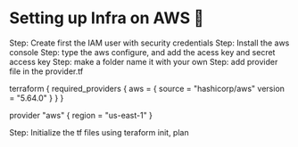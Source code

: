 # Setting up Infra on AWS 🚀

Step: Create first the IAM user with security credentials
Step: Install the aws console
Step: type the aws configure, and add the acess key and secret access key
Step: make a folder name it with your own
Step: add provider file in the provider.tf

terraform {
  required_providers {
    aws = {
      source = "hashicorp/aws"
      version = "5.64.0"
    }
  }
}

provider "aws" {
  region  = "us-east-1"
}

Step: Initialize the tf files using teraform init, plan